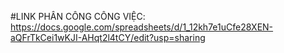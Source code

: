 #LINK PHÂN CÔNG CÔNG VIỆC: https://docs.google.com/spreadsheets/d/1_12kh7e1uCfe28XEN-aQFrTkCei1wKJI-AHqt2l4tCY/edit?usp=sharing
